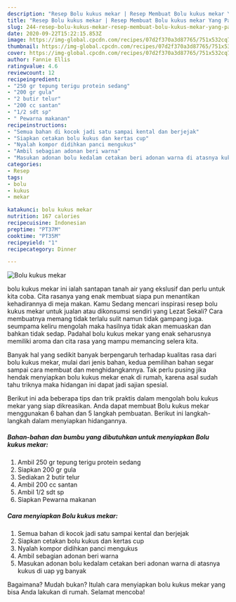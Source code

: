 ```yaml
---
description: "Resep Bolu kukus mekar | Resep Membuat Bolu kukus mekar Yang Paling Enak"
title: "Resep Bolu kukus mekar | Resep Membuat Bolu kukus mekar Yang Paling Enak"
slug: 244-resep-bolu-kukus-mekar-resep-membuat-bolu-kukus-mekar-yang-paling-enak
date: 2020-09-22T15:22:15.853Z
image: https://img-global.cpcdn.com/recipes/07d2f370a3d87765/751x532cq70/bolu-kukus-mekar-foto-resep-utama.jpg
thumbnail: https://img-global.cpcdn.com/recipes/07d2f370a3d87765/751x532cq70/bolu-kukus-mekar-foto-resep-utama.jpg
cover: https://img-global.cpcdn.com/recipes/07d2f370a3d87765/751x532cq70/bolu-kukus-mekar-foto-resep-utama.jpg
author: Fannie Ellis
ratingvalue: 4.6
reviewcount: 12
recipeingredient:
- "250 gr tepung terigu protein sedang"
- "200 gr gula"
- "2 butir telur"
- "200 cc santan"
- "1/2 sdt sp"
- " Pewarna makanan"
recipeinstructions:
- "Semua bahan di kocok jadi satu sampai kental dan berjejak"
- "Siapkan cetakan bolu kukus dan kertas cup"
- "Nyalah kompor didihkan panci mengukus"
- "Ambil sebagian adonan beri warna"
- "Masukan adonan bolu kedalam cetakan beri adonan warna di atasnya kukus di uap yg banyak"
categories:
- Resep
tags:
- bolu
- kukus
- mekar

katakunci: bolu kukus mekar 
nutrition: 167 calories
recipecuisine: Indonesian
preptime: "PT37M"
cooktime: "PT35M"
recipeyield: "1"
recipecategory: Dinner

---
```



![Bolu kukus mekar](https://img-global.cpcdn.com/recipes/07d2f370a3d87765/751x532cq70/bolu-kukus-mekar-foto-resep-utama.jpg)


bolu kukus mekar ini ialah santapan tanah air yang ekslusif dan perlu untuk kita coba. Cita rasanya yang enak membuat siapa pun menantikan kehadirannya di meja makan.
Kamu Sedang mencari inspirasi resep bolu kukus mekar untuk jualan atau dikonsumsi sendiri yang Lezat Sekali? Cara membuatnya memang tidak terlalu sulit namun tidak gampang juga. seumpama keliru mengolah maka hasilnya tidak akan memuaskan dan bahkan tidak sedap. Padahal bolu kukus mekar yang enak seharusnya memiliki aroma dan cita rasa yang mampu memancing selera kita.



Banyak hal yang sedikit banyak berpengaruh terhadap kualitas rasa dari bolu kukus mekar, mulai dari jenis bahan, kedua pemilihan bahan segar sampai cara membuat dan menghidangkannya. Tak perlu pusing jika hendak menyiapkan bolu kukus mekar enak di rumah, karena asal sudah tahu triknya maka hidangan ini dapat jadi sajian spesial.


Berikut ini ada beberapa tips dan trik praktis dalam mengolah bolu kukus mekar yang siap dikreasikan. Anda dapat membuat Bolu kukus mekar menggunakan 6 bahan dan 5 langkah pembuatan. Berikut ini langkah-langkah dalam menyiapkan hidangannya.

<!--inarticleads1-->

##### Bahan-bahan dan bumbu yang dibutuhkan untuk menyiapkan Bolu kukus mekar:

1. Ambil 250 gr tepung terigu protein sedang
1. Siapkan 200 gr gula
1. Sediakan 2 butir telur
1. Ambil 200 cc santan
1. Ambil 1/2 sdt sp
1. Siapkan  Pewarna makanan




<!--inarticleads2-->

##### Cara menyiapkan Bolu kukus mekar:

1. Semua bahan di kocok jadi satu sampai kental dan berjejak
1. Siapkan cetakan bolu kukus dan kertas cup
1. Nyalah kompor didihkan panci mengukus
1. Ambil sebagian adonan beri warna
1. Masukan adonan bolu kedalam cetakan beri adonan warna di atasnya kukus di uap yg banyak




Bagaimana? Mudah bukan? Itulah cara menyiapkan bolu kukus mekar yang bisa Anda lakukan di rumah. Selamat mencoba!
